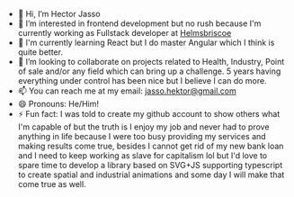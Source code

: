 - 👋 Hi, I’m Hector Jasso
- 👀 I’m interested in frontend development but no rush because I'm currently working as Fullstack developer at [Helmsbriscoe](https://www.helmsbriscoe.com/)
- 🌱 I'm currently learning React but I do master Angular which I think is quite better.
- 💞️ I’m looking to collaborate on projects related to Health, Industry, Point of sale and/or any field which can bring up a challenge. 5 years having everything under control has been nice but I believe I can do more. 
- 📫 You can reach me at my email: jasso.hektor@gmail.com
- 😄 Pronouns: He/Him!
- ⚡ Fun fact: I was told to create my github account to show others what I'm capable of but the truth is I enjoy my job and never had to prove anything in life because I were too busy providing my services and making results come true, besides I cannot get rid of my new bank loan and I need to keep working as slave for capitalism lol but I'd love to spare time to develop a library based on SVG+JS supporting typescript to create spatial and industrial animations and some day I will make that come true as well.
